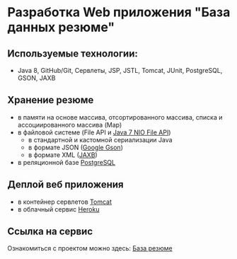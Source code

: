# Разработка Web приложения "База данных резюме"
## Используемые технологии:
  -  Java 8, GitHub/Git, Сервлеты, JSP, JSTL, Tomcat, JUnit, PostgreSQL, GSON, JAXB  
## Хранение резюме
   -  в памяти на основе массива, отсортированного массива, списка и ассоциированного массива (Map)
   -  в файловой системе (File API и <a href="http://www.quizful.net/post/java-nio-tutorial">Java 7 NIO File API</a>)
      - в стандартной и кастомной сериализации Java
      - в формате JSON (<a href="https://github.com/google/gson">Google Gson</a>)
      - в формате XML (<a href="https://ru.wikipedia.org/wiki/Java_Architecture_for_XML_Binding">JAXB</a>)
   -  в реляционной базе <a href="https://ru.wikipedia.org/wiki/PostgreSQL">PostgreSQL</a>
## Деплой веб приложения
   - в контейнер сервлетов <a href="http://tomcat.apache.org/">Tomcat</a>
   - в облачный сервис <a href="https://www.heroku.com/">Heroku</a>
## Ссылка на сервис
   Ознакомиться с проектом можно здесь: <a href="http://resumesv.herokuapp.com/">База резюме</a>

